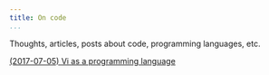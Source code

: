 ```yaml
---
title: On code
...
```


Thoughts, articles, posts about code, programming languages, etc.

[(2017-07-05) Vi as a programming language](code/vi-as-a-programming-language.html)

